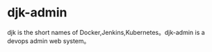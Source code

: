 # djk-admin
djk is the short names of Docker,Jenkins,Kubernetes。djk-admin is a devops admin web system。
